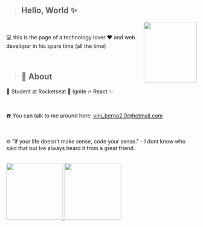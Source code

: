 > <h2>Hello, World ✨</h2>

<img align="right" width='140px' height='160px' src='https://i.imgur.com/jERouqH.gif'>

<br>

<p>💻 this is the page of a technology lover ❤️ and web developer in his spare time (all the time)  </p>


<br>

> <h2>🚀 About </h2>

<p>🎒 Student at Rocketseat 🚀 Ignite 🔥 React ✨</p>

<br>

<p>☎️ You can talk to me around here: <a href='mailto:viniciusberna.contato@gmail.com?Subject=Título%20da%20mensagem"'>vini_berna2.0@hotmail.com <a/></p>
  
<br>

<p>🌐 "if your life doesn't make sense, code your sense." - I dont know who said that but Ive always heard it from a great friend.</p>

<br>

<div>
  <a href="https://github.com/HaloSara">
<img max-width="50%" height="150px" src="https://github-readme-stats.vercel.app/api?username=HaloSara121&show_icons=true&theme=react&include_all_commits=true&count_private=true"/>
<img max-width="50%" height="150px" src="https://github-readme-stats.vercel.app/api/top-langs/?username=HaloSara121&layout=compact&langs_count=16&theme=react"/>
  </a>                                                                                                                                
</div>
